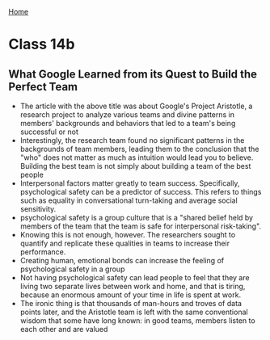 [Home](../README.md)

# Class 14b

## What Google Learned from its Quest to Build the Perfect Team

- The article with the above title was about Google's Project Aristotle, a research project to analyze various teams and divine patterns in members' backgrounds and behaviors that led to a team's being successful or not
- Interestingly, the research team found no significant patterns in the backgrounds of team members, leading them to the conclusion that the "who" does not matter as much as intuition would lead you to believe. Building the best team is not simply about building a team of the best people
- Interpersonal factors matter greatly to team success. Specifically, psychological safety can be a predictor of success. This refers to things such as equality in conversational turn-taking and average social sensitivity.
- psychological safety is a group culture that is a "shared belief held by members of the team that the team is safe for interpersonal risk-taking".
- Knowing this is not enough, however. The researchers sought to quantify and replicate these qualities in teams to increase their performance.
- Creating human, emotional bonds can increase the feeling of psychological safety in a group
- Not having psychological safety can lead people to feel that they are living two separate lives between work and home, and that is tiring, because an enormous amount of your time in life is spent at work.
- The ironic thing is that thousands of man-hours and troves of data points later, and the Aristotle team is left with the same conventional wisdom that some have long known: in good teams, members listen to each other and are valued
